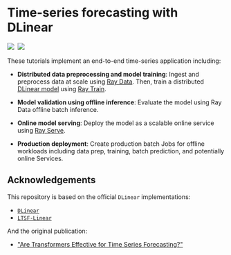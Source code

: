 # Time-series forecasting with DLinear

<div align="left">
<a target="_blank" href="https://console.anyscale.com/"><img src="https://img.shields.io/badge/🚀%20Run%20on-Anyscale-9hf"></a>&nbsp;
<a href="https://github.com/anyscale/e2e-timeseries" role="button"><img src="https://img.shields.io/static/v1?label=&message=View%20On%20GitHub&color=586069&logo=github&labelColor=2f363d"></a>
</div>


These tutorials implement an end-to-end time-series application including:

- **Distributed data preprocessing and model training**: Ingest and preprocess data at scale using [Ray Data](https://docs.ray.io/en/latest/data/data.html). Then, train a distributed [DLinear model](https://github.com/cure-lab/LTSF-Linear) using [Ray Train](https://docs.ray.io/en/latest/train/train.html).

- **Model validation using offline inference**: Evaluate the model using Ray Data offline batch inference.

- **Online model serving**: Deploy the model as a scalable online service using [Ray Serve](https://docs.ray.io/en/latest/serve/index.html).

- **Production deployment**: Create production batch Jobs for offline workloads including data prep, training, batch prediction, and potentially online Services.

## Acknowledgements

This repository is based on the official `DLinear` implementations:
- [`DLinear`](https://github.com/vivva/DLinear)
- [`LTSF-Linear`](https://github.com/cure-lab/LTSF-Linear)

And the original publication:
- ["Are Transformers Effective for Time Series Forecasting?"](https://arxiv.org/abs/2205.13504)
